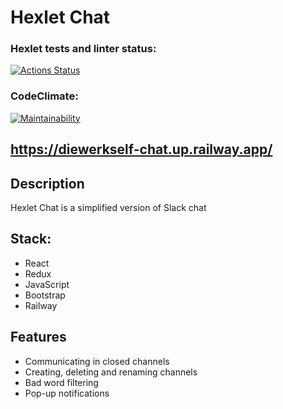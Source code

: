 # Hexlet Chat

### Hexlet tests and linter status:

[![Actions Status](https://github.com/DieWerkself/frontend-project-12/workflows/hexlet-check/badge.svg)](https://github.com/DieWerkself/frontend-project-12/actions)

### CodeClimate:

[![Maintainability](https://api.codeclimate.com/v1/badges/9437e2f6fc219ce8fddd/maintainability)](https://codeclimate.com/github/DieWerkself/frontend-project-12/maintainability)

## https://diewerkself-chat.up.railway.app/

## Description

Hexlet Chat is a simplified version of Slack chat

## Stack:

- React
- Redux
- JavaScript
- Bootstrap
- Railway

## Features

- Communicating in closed channels
- Creating, deleting and renaming channels
- Bad word filtering
- Pop-up notifications
